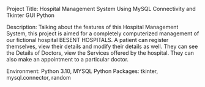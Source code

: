 Project Title:
Hospital Management System Using MySQL Connectivity and Tkinter GUI Python

Description:
Talking about the features of this Hospital Management System, this project is aimed for a completely computerized management of our fictional hospital BESENT HOSPITALS. A patient can register themselves, view their details and modify their details as well. They can see the Details of Doctors, view the Services offered by the hospital. They can also make an appointment to a particular doctor.

Environment: Python 3.10, MYSQL
Python Packages: tkinter, mysql.connector, random 
